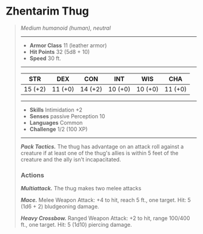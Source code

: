 # Zhentarim Thug
>*Medium humanoid (human), neutral*
>___
>- **Armor Class** 11 (leather armor)
>- **Hit Points** 32 (5d8 + 10)
>- **Speed** 30 ft.
>___
>|STR|DEX|CON|INT|WIS|CHA|
>|:---:|:---:|:---:|:---:|:---:|:---:|
>|15 (+2)|11 (+0)|14 (+2)|10 (+0)|10 (+0)|11 (+0)|
>___
>- **Skills** Intimidation +2
>- **Senses** passive Perception 10
>- **Languages** Common
>- **Challenge** 1/2 (100 XP)
>___
>***Pack Tactics.*** The thug has advantage on an attack roll against a creature if at least one of the thug's allies is within 5 feet of the creature and the ally isn't incapacitated.  
>
>### Actions
>***Multiattack.*** The thug makes two melee attacks  
>
>***Mace.*** Melee Weapon Attack: +4 to hit, reach 5 ft., one target. Hit: 5 (1d6 + 2) bludgeoning damage.  
>
>***Heavy Crossbow.*** Ranged Weapon Attack: +2 to hit, range 100/400 ft., one target. Hit: 5 (1d10) piercing damage.